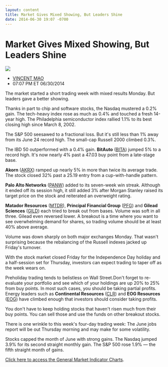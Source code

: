 ```yaml
---
layout: content
title: Market Gives Mixed Showing, But Leaders Shine
date: 2014-06-30 19:07 -0700
---
```



Market Gives Mixed Showing, But Leaders Shine
==============================================


![](https://www.investors.com/wp-content/uploads/ibd-migrated-images/MPv_140701_635397397209446046.png)

* [VINCENT MAO](https://www.investors.com/author/maov/ "Posts by VINCENT MAO")
* 07:07 PM ET 06/30/2014




The market started a short trading week with mixed results Monday. But leaders gave a better showing.


Thanks in part to chip and software stocks, the Nasdaq mustered a 0.2% gain. The tech-heavy index rose as much as 0.4% and touched a fresh 14-year high. The Philadelphia semiconductor index rallied 1.1% to its best closing high since March 8, 2002.


The S&P 500 seesawed to a fractional loss. But it's still less than 1% away from its June 24 record high. The small-cap Russell 2000 climbed 0.3%.


The IBD 50 outperformed with a 0.4% gain. **BitAuto** ([BITA](https://research.investors.com/quote.aspx?symbol=BITA)) jumped 5% to a record high. It's now nearly 4% past a 47.03 buy point from a late-stage base.


**Akorn** ([AKRX](https://research.investors.com/quote.aspx?symbol=AKRX)) ramped up nearly 5% in more than twice its average trade. The stock closed 32% past a 25.19 entry from a cup-with-handle pattern.


**Palo Alto Networks** ([PANW](https://research.investors.com/quote.aspx?symbol=PANW)) added to its seven-week win streak. Although it ended off its session high, it still added 3% after Morgan Stanley raised its target price on the stock and reiterated an overweight rating.


**Matador Resources** ([MTDR](https://research.investors.com/quote.aspx?symbol=MTDR)), **Principal Financial Group** ([PFG](https://research.investors.com/quote.aspx?symbol=PFG)) and **Gilead Sciences** ([GILD](https://research.investors.com/quote.aspx?symbol=GILD)) each tried to break out from bases. Volume was soft in all three. Gilead even reversed lower. A breakout is a time where you want to see overwhelming demand for shares, so trading volume should be at least 40% above average.


Volume was down sharply on both major exchanges Monday. That wasn't surprising because the rebalancing of the Russell indexes jacked up Friday's turnover.


With the stock market closed Friday for the Independence Day holiday and a half-session set for Thursday, investors can expect trading to taper off as the week wears on.


Preholiday trading tends to belistless on Wall Street.Don't forget to re-evaluate your portfolio and see which of your holdings are up 20% to 25% from buy points. In most such cases, you should be taking partial profits. Energy leaders such as **Continental Resources** ([CLR](https://research.investors.com/quote.aspx?symbol=CLR)) and **EOG Resources** ([EOG](https://research.investors.com/quote.aspx?symbol=EOG)) have climbed enough that investors should consider taking profits.


You don't have to keep holding stocks that haven't risen much from their buy points. You can sell those and use the funds on other breakout stocks.


There is one wrinkle to this week's four-day trading week: The June jobs report will be out Thursday morning and may make for some volatility.


Stocks capped the month of June with strong gains. The Nasdaq jumped 3.9% for its second straight monthly gain. The S&P 500 rose 1.9% — the fifth straight month of gains.


[Click here to access the General Market Indicator Charts](https://www.investors.com/pdf/GMI_070114.pdf).




